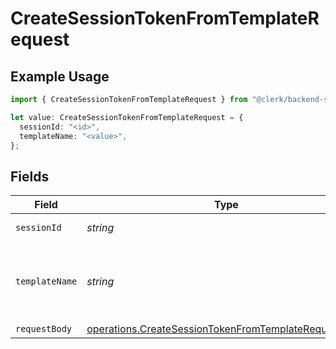 # CreateSessionTokenFromTemplateRequest

## Example Usage

```typescript
import { CreateSessionTokenFromTemplateRequest } from "@clerk/backend-sdk/models/operations";

let value: CreateSessionTokenFromTemplateRequest = {
  sessionId: "<id>",
  templateName: "<value>",
};
```

## Fields

| Field                                                                                                                        | Type                                                                                                                         | Required                                                                                                                     | Description                                                                                                                  |
| ---------------------------------------------------------------------------------------------------------------------------- | ---------------------------------------------------------------------------------------------------------------------------- | ---------------------------------------------------------------------------------------------------------------------------- | ---------------------------------------------------------------------------------------------------------------------------- |
| `sessionId`                                                                                                                  | *string*                                                                                                                     | :heavy_check_mark:                                                                                                           | The ID of the session                                                                                                        |
| `templateName`                                                                                                               | *string*                                                                                                                     | :heavy_check_mark:                                                                                                           | The name of the JWT Template defined in your instance (e.g. `custom_hasura`).                                                |
| `requestBody`                                                                                                                | [operations.CreateSessionTokenFromTemplateRequestBody](../../models/operations/createsessiontokenfromtemplaterequestbody.md) | :heavy_minus_sign:                                                                                                           | N/A                                                                                                                          |